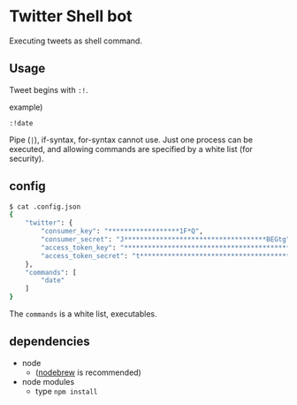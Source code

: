 # Twitter Shell bot

Executing tweets as shell command.

## Usage

Tweet begins with `:!`.

example)

```
:!date
```

Pipe (`|`), if-syntax, for-syntax cannot use.
Just one process can be executed,
and allowing commands are specified by a white list (for security).

## config

```bash
$ cat .config.json
{
    "twitter": {
        "consumer_key": "******************1F*Q",
        "consumer_secret": "J************************************BEGtg",
        "access_token_key": "************************************************FC",
        "access_token_secret": "t********************************************"
    },
    "commands": [
        "date"
    ]
}
```

The `commands` is a white list, executables.

## dependencies

- node
    - ([nodebrew](https://github.com/hokaccha/nodebrew) is recommended)
- node modules
    - type `npm install`
